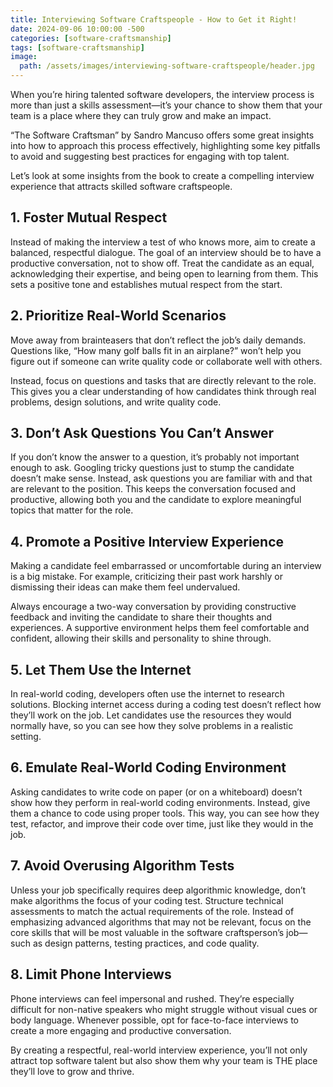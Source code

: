 ```yaml
---
title: Interviewing Software Craftspeople - How to Get it Right!
date: 2024-09-06 10:00:00 -500
categories: [software-craftsmanship]
tags: [software-craftsmanship]
image:
  path: /assets/images/interviewing-software-craftspeople/header.jpg
---
```


When you’re hiring talented software developers, the interview process is more than just a skills assessment—it’s your chance to show them that your team is a place where they can truly grow and make an impact.

“The Software Craftsman” by Sandro Mancuso offers some great insights into how to approach this process effectively, highlighting some key pitfalls to avoid and suggesting best practices for engaging with top talent.

Let’s look at some insights from the book to create a compelling interview experience that attracts skilled software craftspeople.

## 1. Foster Mutual Respect
   
Instead of making the interview a test of who knows more, aim to create a balanced, respectful dialogue. The goal of an interview should be to have a productive conversation, not to show off. Treat the candidate as an equal, acknowledging their expertise, and being open to learning from them. This sets a positive tone and establishes mutual respect from the start.

## 2. Prioritize Real-World Scenarios
   
Move away from brainteasers that don’t reflect the job’s daily demands. Questions like, “How many golf balls fit in an airplane?” won’t help you figure out if someone can write quality code or collaborate well with others.

Instead, focus on questions and tasks that are directly relevant to the role. This gives you a clear understanding of how candidates think through real problems, design solutions, and write quality code.

## 3. Don’t Ask Questions You Can’t Answer
   
If you don’t know the answer to a question, it’s probably not important enough to ask. Googling tricky questions just to stump the candidate doesn’t make sense. Instead, ask questions you are familiar with and that are relevant to the position. This keeps the conversation focused and productive, allowing both you and the candidate to explore meaningful topics that matter for the role.

## 4. Promote a Positive Interview Experience
   
Making a candidate feel embarrassed or uncomfortable during an interview is a big mistake. For example, criticizing their past work harshly or dismissing their ideas can make them feel undervalued.

Always encourage a two-way conversation by providing constructive feedback and inviting the candidate to share their thoughts and experiences. A supportive environment helps them feel comfortable and confident, allowing their skills and personality to shine through.

## 5. Let Them Use the Internet
   
In real-world coding, developers often use the internet to research solutions. Blocking internet access during a coding test doesn’t reflect how they’ll work on the job. Let candidates use the resources they would normally have, so you can see how they solve problems in a realistic setting.

## 6. Emulate Real-World Coding Environment
   
Asking candidates to write code on paper (or on a whiteboard) doesn’t show how they perform in real-world coding environments. Instead, give them a chance to code using proper tools. This way, you can see how they test, refactor, and improve their code over time, just like they would in the job.

## 7. Avoid Overusing Algorithm Tests
   
Unless your job specifically requires deep algorithmic knowledge, don’t make algorithms the focus of your coding test. Structure technical assessments to match the actual requirements of the role. Instead of emphasizing advanced algorithms that may not be relevant, focus on the core skills that will be most valuable in the software craftsperson’s job—such as design patterns, testing practices, and code quality.

## 8. Limit Phone Interviews
   
Phone interviews can feel impersonal and rushed. They’re especially difficult for non-native speakers who might struggle without visual cues or body language. Whenever possible, opt for face-to-face interviews to create a more engaging and productive conversation.

By creating a respectful, real-world interview experience, you’ll not only attract top software talent but also show them why your team is THE place they’ll love to grow and thrive.
